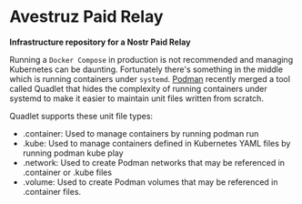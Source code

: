 # Avestruz Paid Relay

__Infrastructure repository for a Nostr Paid Relay__

Running a `Docker Compose` in production is not recommended and managing Kubernetes can be daunting. Fortunately there's something in the middle which is running containers under `systemd`.
[Podman](https://podman.io/) recently merged a tool called Quadlet that hides the complexity of running containers under systemd to make it easier to maintain unit files written from scratch.

Quadlet supports these unit file types:

* .container: Used to manage containers by running podman run
* .kube: Used to manage containers defined in Kubernetes YAML files by running podman kube play
* .network: Used to create Podman networks that may be referenced in .container or .kube files
* .volume: Used to create Podman volumes that may be referenced in .container files.
